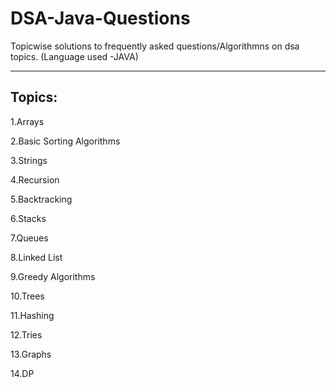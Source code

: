 # DSA-Java-Questions

Topicwise solutions to frequently asked questions/Algorithmns on dsa topics. (Language used -JAVA)

-----------
Topics:
-----------

1.Arrays

2.Basic Sorting Algorithms

3.Strings

4.Recursion

5.Backtracking

6.Stacks

7.Queues

8.Linked List

9.Greedy Algorithms

10.Trees

11.Hashing

12.Tries

13.Graphs 

14.DP
